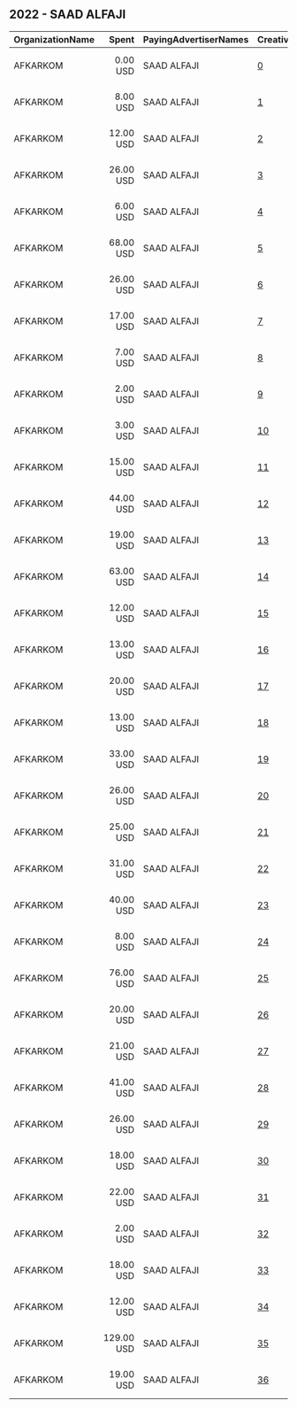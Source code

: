 ## 2022 - SAAD ALFAJI 
|OrganizationName|Spent|PayingAdvertiserNames|CreativeUrls|Impressions|Genders|AgeBrackets|CountryCodes|BillingAddresses|CandidateBallotInformation|
|:---|---:|:---|:---|---:|:---|:---|:---|:---|:---|
|AFKARKOM|0.00 USD|SAAD ALFAJI|[0](https://www.snap.com/political-ads/asset/0e759568a2b254b50c2f68319ae4949790884c9a42870a217fb5d97b0eb28cfa?mediaType=mp4)|385|||kuwait|"waha b2 st 8 house 14,Al Waha,00007,KW"|SAAD ALFAJI|
|AFKARKOM|8.00 USD|SAAD ALFAJI|[1](https://www.snap.com/political-ads/asset/25ee379b8e13e249df5f1ebffcab67b067645ed36e76211ea24a40a177c2dcff?mediaType=jpg)|5,746|||kuwait|"waha b2 st 8 house 14,Al Waha,00007,KW"|SAAD ALFAJI|
|AFKARKOM|12.00 USD|SAAD ALFAJI|[2](https://www.snap.com/political-ads/asset/0e4f30191703d1e077a7bc99e59eaf402a0d6d30ceec4e2c7a6aad152b222709?mediaType=mp4)|5,564|||kuwait|"waha b2 st 8 house 14,Al Waha,00007,KW"|SAAD ALFAJI|
|AFKARKOM|26.00 USD|SAAD ALFAJI|[3](https://www.snap.com/political-ads/asset/2cca8a6c2d87867a073e1bd6b68b4ae836fff71416f2949d657cff0d42c6a387?mediaType=mp4)|12,681|||kuwait|"waha b2 st 8 house 14,Al Waha,00007,KW"|SAAD ALFAJI|
|AFKARKOM|6.00 USD|SAAD ALFAJI|[4](https://www.snap.com/political-ads/asset/60b8d821ca81260be6925032e9580af3bf8656cb8b9e690ad5e181d5735cb948?mediaType=mp4)|3,046|||kuwait|"waha b2 st 8 house 14,Al Waha,00007,KW"|SAAD ALFAJI|
|AFKARKOM|68.00 USD|SAAD ALFAJI|[5](https://www.snap.com/political-ads/asset/2cca8a6c2d87867a073e1bd6b68b4ae836fff71416f2949d657cff0d42c6a387?mediaType=mp4)|18,408|||kuwait|"waha b2 st 8 house 14,Al Waha,00007,KW"|SAAD ALFAJI|
|AFKARKOM|26.00 USD|SAAD ALFAJI|[6](https://www.snap.com/political-ads/asset/8f442eef992296b228c4fa2cf21530a494d4a09e5475e2f50e3a8ee976754ecd?mediaType=jpg)|15,156|||kuwait|"waha b2 st 8 house 14,Al Waha,00007,KW"|SAAD ALFAJI|
|AFKARKOM|17.00 USD|SAAD ALFAJI|[7](https://www.snap.com/political-ads/asset/84cbfa1d93f59d1f30399f3560a8da2dd30e51a3f9c71629fa82d55a081eae33?mediaType=mp4)|7,927|||kuwait|"waha b2 st 8 house 14,Al Waha,00007,KW"|SAAD ALFAJI|
|AFKARKOM|7.00 USD|SAAD ALFAJI|[8](https://www.snap.com/political-ads/asset/60b8d821ca81260be6925032e9580af3bf8656cb8b9e690ad5e181d5735cb948?mediaType=mp4)|1,713|||kuwait|"waha b2 st 8 house 14,Al Waha,00007,KW"|SAAD ALFAJI|
|AFKARKOM|2.00 USD|SAAD ALFAJI|[9](https://www.snap.com/political-ads/asset/27512f4e2428cd77293e4c23edd97b96a3cd3d318c0c578487e7e42273a2f773?mediaType=mp4)|901|||kuwait|"waha b2 st 8 house 14,Al Waha,00007,KW"|SAAD ALFAJI|
|AFKARKOM|3.00 USD|SAAD ALFAJI|[10](https://www.snap.com/political-ads/asset/44fb5ac085fe38bb78313b31cfbc5c9e417bc1fd371f0e66590ef6f496d0b8a6?mediaType=mp4)|1,793|||kuwait|"waha b2 st 8 house 14,Al Waha,00007,KW"|SAAD ALFAJI|
|AFKARKOM|15.00 USD|SAAD ALFAJI|[11](https://www.snap.com/political-ads/asset/0e759568a2b254b50c2f68319ae4949790884c9a42870a217fb5d97b0eb28cfa?mediaType=mp4)|8,206|||kuwait|"waha b2 st 8 house 14,Al Waha,00007,KW"|SAAD ALFAJI|
|AFKARKOM|44.00 USD|SAAD ALFAJI|[12](https://www.snap.com/political-ads/asset/0e759568a2b254b50c2f68319ae4949790884c9a42870a217fb5d97b0eb28cfa?mediaType=mp4)|11,470|||kuwait|"waha b2 st 8 house 14,Al Waha,00007,KW"|SAAD ALFAJI|
|AFKARKOM|19.00 USD|SAAD ALFAJI|[13](https://www.snap.com/political-ads/asset/a4e1c2edd361b081d3ca82197b53b985d7c3c9a3d7f0a7f9ee5841e0e14d325c?mediaType=mp4)|10,201|||kuwait|"waha b2 st 8 house 14,Al Waha,00007,KW"|SAAD ALFAJI|
|AFKARKOM|63.00 USD|SAAD ALFAJI|[14](https://www.snap.com/political-ads/asset/e01ad0f8bb03e0e4f79ab4a08a85c7c8705a21587a64cfcc7e22f7a89ed3955e?mediaType=mp4)|31,677|||kuwait|"waha b2 st 8 house 14,Al Waha,00007,KW"|SAAD ALFAJI|
|AFKARKOM|12.00 USD|SAAD ALFAJI|[15](https://www.snap.com/political-ads/asset/a4e1c2edd361b081d3ca82197b53b985d7c3c9a3d7f0a7f9ee5841e0e14d325c?mediaType=mp4)|3,277|||kuwait|"waha b2 st 8 house 14,Al Waha,00007,KW"|SAAD ALFAJI|
|AFKARKOM|13.00 USD|SAAD ALFAJI|[16](https://www.snap.com/political-ads/asset/8f442eef992296b228c4fa2cf21530a494d4a09e5475e2f50e3a8ee976754ecd?mediaType=jpg)|6,001|||kuwait|"waha b2 st 8 house 14,Al Waha,00007,KW"|SAAD ALFAJI|
|AFKARKOM|20.00 USD|SAAD ALFAJI|[17](https://www.snap.com/political-ads/asset/6fb641eb0e76ad2621d7821d1568f17b5ee120c9d05c3844303b6f6f96c988da?mediaType=mp4)|9,482|||kuwait|"waha b2 st 8 house 14,Al Waha,00007,KW"|SAAD ALFAJI|
|AFKARKOM|13.00 USD|SAAD ALFAJI|[18](https://www.snap.com/political-ads/asset/e45a3b0e689c65791c07085f9549c5737cbdc5bc50dcbe382b8155f9960a8ff1?mediaType=mp4)|6,932|||kuwait|"waha b2 st 8 house 14,Al Waha,00007,KW"|SAAD ALFAJI|
|AFKARKOM|33.00 USD|SAAD ALFAJI|[19](https://www.snap.com/political-ads/asset/8f442eef992296b228c4fa2cf21530a494d4a09e5475e2f50e3a8ee976754ecd?mediaType=jpg)|15,188|||kuwait|"waha b2 st 8 house 14,Al Waha,00007,KW"|SAAD ALFAJI|
|AFKARKOM|26.00 USD|SAAD ALFAJI|[20](https://www.snap.com/political-ads/asset/84cbfa1d93f59d1f30399f3560a8da2dd30e51a3f9c71629fa82d55a081eae33?mediaType=mp4)|6,907|||kuwait|"waha b2 st 8 house 14,Al Waha,00007,KW"|SAAD ALFAJI|
|AFKARKOM|25.00 USD|SAAD ALFAJI|[21](https://www.snap.com/political-ads/asset/84cbfa1d93f59d1f30399f3560a8da2dd30e51a3f9c71629fa82d55a081eae33?mediaType=mp4)|8,494|||kuwait|"waha b2 st 8 house 14,Al Waha,00007,KW"|SAAD ALFAJI|
|AFKARKOM|31.00 USD|SAAD ALFAJI|[22](https://www.snap.com/political-ads/asset/27512f4e2428cd77293e4c23edd97b96a3cd3d318c0c578487e7e42273a2f773?mediaType=mp4)|11,846|||kuwait|"waha b2 st 8 house 14,Al Waha,00007,KW"|SAAD ALFAJI|
|AFKARKOM|40.00 USD|SAAD ALFAJI|[23](https://www.snap.com/political-ads/asset/8f442eef992296b228c4fa2cf21530a494d4a09e5475e2f50e3a8ee976754ecd?mediaType=jpg)|22,458|||kuwait|"waha b2 st 8 house 14,Al Waha,00007,KW"|SAAD ALFAJI|
|AFKARKOM|8.00 USD|SAAD ALFAJI|[24](https://www.snap.com/political-ads/asset/7c7c719284633679f35124b76b1f12bef42cc247929d66a521eaf8218e20494e?mediaType=png)|3,843|||kuwait|"waha b2 st 8 house 14,Al Waha,00007,KW"|SAAD ALFAJI|
|AFKARKOM|76.00 USD|SAAD ALFAJI|[25](https://www.snap.com/political-ads/asset/27512f4e2428cd77293e4c23edd97b96a3cd3d318c0c578487e7e42273a2f773?mediaType=mp4)|37,493|||kuwait|"waha b2 st 8 house 14,Al Waha,00007,KW"|SAAD ALFAJI|
|AFKARKOM|20.00 USD|SAAD ALFAJI|[26](https://www.snap.com/political-ads/asset/0e759568a2b254b50c2f68319ae4949790884c9a42870a217fb5d97b0eb28cfa?mediaType=mp4)|5,235|||kuwait|"waha b2 st 8 house 14,Al Waha,00007,KW"|SAAD ALFAJI|
|AFKARKOM|21.00 USD|SAAD ALFAJI|[27](https://www.snap.com/political-ads/asset/e01ad0f8bb03e0e4f79ab4a08a85c7c8705a21587a64cfcc7e22f7a89ed3955e?mediaType=mp4)|10,617|||kuwait|"waha b2 st 8 house 14,Al Waha,00007,KW"|SAAD ALFAJI|
|AFKARKOM|41.00 USD|SAAD ALFAJI|[28](https://www.snap.com/political-ads/asset/2cca8a6c2d87867a073e1bd6b68b4ae836fff71416f2949d657cff0d42c6a387?mediaType=mp4)|11,835|||kuwait|"waha b2 st 8 house 14,Al Waha,00007,KW"|SAAD ALFAJI|
|AFKARKOM|26.00 USD|SAAD ALFAJI|[29](https://www.snap.com/political-ads/asset/c852af631b4bc12317a375dbfabfec40282fff30ef91278eb67f6e59d59ac4c3?mediaType=mp4)|13,179|||kuwait|"waha b2 st 8 house 14,Al Waha,00007,KW"|SAAD ALFAJI|
|AFKARKOM|18.00 USD|SAAD ALFAJI|[30](https://www.snap.com/political-ads/asset/103f98bf5a961d1d1876dcc963d480cff3bff7884514a315b0e2ef57062026da?mediaType=mp4)|8,187|||kuwait|"waha b2 st 8 house 14,Al Waha,00007,KW"|SAAD ALFAJI|
|AFKARKOM|22.00 USD|SAAD ALFAJI|[31](https://www.snap.com/political-ads/asset/25ee379b8e13e249df5f1ebffcab67b067645ed36e76211ea24a40a177c2dcff?mediaType=jpg)|12,907|||kuwait|"waha b2 st 8 house 14,Al Waha,00007,KW"|SAAD ALFAJI|
|AFKARKOM|2.00 USD|SAAD ALFAJI|[32](https://www.snap.com/political-ads/asset/40cf7954d00672baef4788f26a8e4244a7fd5b47f03932786d3a91e97e10097e?mediaType=mp4)|1,010|||kuwait|"waha b2 st 8 house 14,Al Waha,00007,KW"|SAAD ALFAJI|
|AFKARKOM|18.00 USD|SAAD ALFAJI|[33](https://www.snap.com/political-ads/asset/a4e1c2edd361b081d3ca82197b53b985d7c3c9a3d7f0a7f9ee5841e0e14d325c?mediaType=mp4)|4,783|||kuwait|"waha b2 st 8 house 14,Al Waha,00007,KW"|SAAD ALFAJI|
|AFKARKOM|12.00 USD|SAAD ALFAJI|[34](https://www.snap.com/political-ads/asset/25ee379b8e13e249df5f1ebffcab67b067645ed36e76211ea24a40a177c2dcff?mediaType=jpg)|6,918|||kuwait|"waha b2 st 8 house 14,Al Waha,00007,KW"|SAAD ALFAJI|
|AFKARKOM|129.00 USD|SAAD ALFAJI|[35](https://www.snap.com/political-ads/asset/27512f4e2428cd77293e4c23edd97b96a3cd3d318c0c578487e7e42273a2f773?mediaType=mp4)|34,873|||kuwait|"waha b2 st 8 house 14,Al Waha,00007,KW"|SAAD ALFAJI|
|AFKARKOM|19.00 USD|SAAD ALFAJI|[36](https://www.snap.com/political-ads/asset/b0d0c4fd7b892d127cfea831162ef29fd924d3c66136f12ff3525e2725c45a3e?mediaType=jpeg)|12,281|||kuwait|"waha b2 st 8 house 14,Al Waha,00007,KW"|SAAD ALFAJI|
